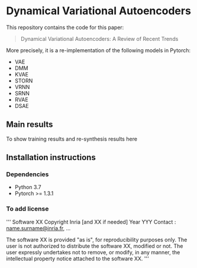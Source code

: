 # Dynamical Variational Autoencoders

This repository contains the code for this paper:

> Dynamical Variational Autoencoders: A Review of Recent Trends

More precisely, it is a re-implementation of the following models in Pytorch:
- VAE
- DMM
- KVAE
- STORN
- VRNN
- SRNN
- RVAE
- DSAE

## Main results

To show training results and re-synthesis results here

## Installation instructions

### Dependencies
- Python 3.7
- Pytorch >= 1.3.1


### To add license

'''
Software XX
Copyright Inria [and XX if needed]
Year YYY
Contact : name.surname@inria.fr, ...

The software XX is provided "as is", for reproducibility purposes only.
The user is not authorized to distribute the software XX, modified or not.
The user expressly undertakes not to remove, or modify, in any manner, the intellectual property notice attached to the software XX.
'''
